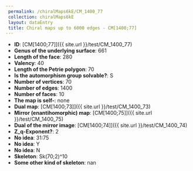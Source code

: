 ```yaml
--- 
 permalink: /chiralMaps6kE/CM_1400_77 
 collection: chiralMaps6kE
 layout: dataEntry
 title: Chiral maps up to 6000 edges - CM[1400;77]
---
```


- **ID**: [CM[1400;77]]({{ site.url }}/test/CM_1400_77)
- **Genus of the underlying surface**: 661
- **Length of the face**: 280
- **Valency**: 40
- **Length of the Petrie polygon**: 70
- **Is the automorphism group solvable?**: S
- **Number of vertices**: 70
- **Number of edges**: 1400
- **Number of faces**: 10
- **The map is self-**: none
- **Dual map**: [CM[1400;73]]({{ site.url }}/test/CM_1400_73)
- **Mirror (enantihomorphic) map**: [CM[1400;75]]({{ site.url }}/test/CM_1400_75)
- **Dual of the mirror image**: [CM[1400;74]]({{ site.url }}/test/CM_1400_74)
- **Z_q-Exponent?**: 2
- **No idea**:  31:75
- **No idea**: Y
- **No idea**: N
- **Skeleton**: Sk(70;2)^10
- **Some other kind of skeleton**: nan
